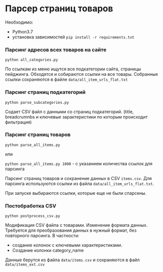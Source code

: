 # Парсер страниц товаров

Необходимо: 
- Python3.7
- установка зависимостей ```pip install -r requirements.txt```

### Парсинг адресов всех товаров на сайте
```python all_categories.py```

По ссылкам из меню ищутся все подкатегории сайта, страницы пейджинга. Обходятся и собираются ссылки на все товары.
Собранные ссылки сохраняются в файле `data/all_item_urls_flat.txt`

### Парсинг страниц подкатегорий
```python parse_subcategories.py```

Содает CSV файл с данными со страниц подкатегорий.
(title, breadcrumnbs и ключевые зарактеристики по которым происходит фильтрация)


### Парсинг страниц товаров
```python parse_all_items.py```

или

```python parse_all_items.py 1000``` - с указанием количества ссылок для парсинга

Парсинг страниц товаров и сохранение данных в CSV `items.csv`.
Для парсинга используются ссылки из файла `data/all_item_urls_flat.txt`.

При запуске выбираются ссылки, которые еще не были спарсены.


### Постобработка CSV
```python postprocess_csv.py```

Модификация CSV файла с товарами. Изменение формата данных. Требуется для преобразования данных 
в нужный формат, без повторного парсинга.
В частности:
- создание колонок с ключевыми характеристиками.
- Создание колонки category_name

Данные берутся из файла `data/items.csv` и сохраняются в файл `data/items_ext.csv` 

